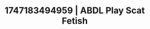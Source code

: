 ---
categories:
- Respectful sex
- Latex & lace
- Slow undress
- Office affair
- Lace and desire
image: /assets/images/1747183494959.jpg
layout: post
seo:
  description: Featured content with sensual Scat Fetish, ABDL Play. HD images available.
  keywords: Scat Fetish, ABDL Play
  og_image: /assets/images/1747183494959.jpg
  schema_type: VisualArtwork
tags:
- ABDL Play
- Scat Fetish
- '#1747183494959'
title: 1747183494959 | ABDL Play Scat Fetish
---